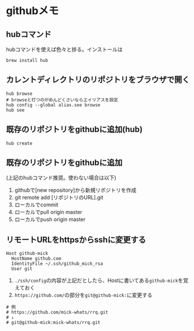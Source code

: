 # githubメモ

## hubコマンド
hubコマンドを使えば色々と捗る。インストールは
```
brew install hub
```

## カレントディレクトリのリポジトリをブラウザで開く
```
hub browse
# browseと打つのがめんどくさいならエイリアスを設定
hub config --global alias.see browse
hub see
```

## 既存のリポジトリをgithubに追加(hub)
```
hub create
```

## 既存のリポジトリをgithubに追加
(上記のhubコマンド推奨。使わない場合は以下)
1. githubで[new repository]から新規リポジトリを作成
2. git remote add [リポジトリのURL].git
3. ローカルでcommit
4. ローカルでpull origin master
5. ローカルでpush origin master

## リモートURLをhttpsからsshに変更する

```./.ssh/config
Host github-mick
  HostName github.com
  IdentityFile ~/.ssh/github_mick_rsa
  User git
```

1. `./ssh/config`の内容が上記だとしたら、Hostに書いてある`github-mick`を覚えておく
2. `https://github.com/`の部分を`git@github-mick:`に変更する

```
# 例
# https://github.com/mick-whats/rrq.git
# ↓
# git@github-mick:mick-whats/rrq.git
```
